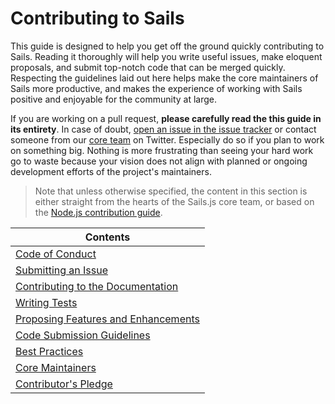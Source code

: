 # Contributing to Sails

This guide is designed to help you get off the ground quickly contributing to Sails.  Reading it thoroughly will help you write useful issues, make eloquent proposals, and submit top-notch code that can be merged quickly.  Respecting the guidelines laid out here helps make the core maintainers of Sails more productive, and makes the experience of working with Sails positive and enjoyable for the community at large.

If you are working on a pull request, **please carefully read the this guide in its entirety**. In case of doubt, [open an issue in the issue tracker](https://github.com/balderdashy/sails/issues/new) or contact someone from our [core team](https://github.com/balderdashy/sails#team) on Twitter. Especially do so if you plan to work on something big. Nothing is more frustrating than seeing your hard work go to waste because your vision does not align with planned or ongoing development efforts of the project's maintainers.

> Note that unless otherwise specified, the content in this section is either straight from the hearts of the Sails.js core team, or based on the [Node.js contribution guide](https://github.com/joyent/node/blob/master/CONTRIBUTING.md#contributing).




| **Contents**                                                      |
| ----------------------------------------------------------------- |
| [Code of Conduct](http://sailsjs.com/documentation/contributing/code-of-conduct)
| [Submitting an Issue](http://sailsjs.com/documentation/contributing/issue-contributions)
| [Contributing to the Documentation](http://sailsjs.com/documentation/contributing/contributing-to-the-docs)
| [Writing Tests](http://sailsjs.com/documentation/contributing/writing-tests)
| [Proposing Features and Enhancements](http://sailsjs.com/documentation/contributing/proposing-features-enhancements)
| [Code Submission Guidelines](http://sailsjs.com/documentation/contributing/code-submission-guidelines)
| [Best Practices](TODO)
| [Core Maintainers](TODO)
| [Contributor's Pledge](TODO)






<docmeta name="displayName" value="Contributing to Sails">
<docmeta name="isOverviewPage" value="true">
